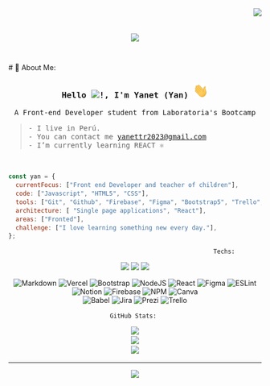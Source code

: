 <img align="right" src="https://visitor-badge.laobi.icu/badge?page_id=Yanettr.Yanettr">

<h1 align="center">
  <a href="https://git.io/typing-svg">
    <img src="https://readme-typing-svg.herokuapp.com/?lines=Hi,+Coders!+👋;This+is+Yanet....;Nice+to+meet+you!&center=true&size=30">
  </a>
</h1>


<br />
# 💫 About Me:

<h3 align="center"><samp> Hello <img src="https://github.com/TheDudeThatCode/TheDudeThatCode/blob/master/Assets/Earth.gif" width="24"/>!, I'm Yanet (Yan) <img src="https://raw.githubusercontent.com/ABSphreak/ABSphreak/master/gifs/Hi.gif" width="30">  </samp></h3>

<p align="center"> <samp> A Front-end Developer student from Laboratoria's Bootcamp </samp></p>

><samp> - I live in Perú.</samp> <br/>
><samp> - You can contact me [yanettr2023@gmail.com](mailto:yanettr2023@gmail.com)</samp><br/>
><samp> - I’m currently learning REACT ⚛️ </samp><br/>


<br />

```javascript
const yan = {
  currentFocus: ["Front end Developer and teacher of children"],
  code: ["Javascript", "HTML5", "CSS"],
  tools: ["Git", "Github", "Firebase", "Figma", "Bootstrap5", "Trello", "Jira"],
  architecture: [ "Single page applications", "React"],
  areas: ["Fronted"],
  challenge: ["I love learning something new every day."],
};

```

```
                                                         Techs:
```

<div align='center'>
<img src="https://cdn.jsdelivr.net/gh/devicons/devicon/icons/css3/css3-plain-wordmark.svg" width='30' />
  <img src="https://cdn.jsdelivr.net/gh/devicons/devicon/icons/html5/html5-plain-wordmark.svg" width='30' />
  <img src="https://cdn.jsdelivr.net/gh/devicons/devicon/icons/javascript/javascript-original.svg" width='30' />
  
  ![Markdown](https://img.shields.io/badge/markdown-%23000000.svg?style=flat-square&logo=markdown&logoColor=white)
  ![Vercel](https://img.shields.io/badge/vercel-%23000000.svg?style=flat-square&logo=vercel&logoColor=white) 
  ![Bootstrap](https://img.shields.io/badge/bootstrap-%23563D7C.svg?style=flat-square&logo=bootstrap&logoColor=white)
  ![NodeJS](https://img.shields.io/badge/node.js-6DA55F?style=flat-square&logo=node.js&logoColor=white) 
  ![React](https://img.shields.io/badge/react-%2320232a.svg?style=flat-square&logo=react&logoColor=%2361DAFB)
  ![Figma](https://img.shields.io/badge/figma-%23F24E1E.svg?style=flat-square&logo=figma&logoColor=white) 
  ![ESLint](https://img.shields.io/badge/ESLint-4B3263?style=flat-square&logo=eslint&logoColor=white) 
  ![Notion](https://img.shields.io/badge/Notion-%23000000.svg?style=flat-square&logo=notion&logoColor=white)
  ![Firebase](https://img.shields.io/badge/firebase-%23039BE5.svg?style=flat-the-badge&logo=firebase)
 ![NPM](https://img.shields.io/badge/NPM-%23000000.svg?style=flat-the-badge&logo=npm&logoColor=white) 
 ![Canva](https://img.shields.io/badge/Canva-%2300C4CC.svg?style=flat-the-badge&logo=Canva&logoColor=white) 	
 ![Babel](https://img.shields.io/badge/Babel-F9DC3e?style=flat-the-badge&logo=babel&logoColor=black) 
 ![Jira](https://img.shields.io/badge/jira-%230A0FFF.svg?style=flat-the-badge&logo=jira&logoColor=white) 
 ![Prezi](https://img.shields.io/badge/Prezi-%23000000.svg?style=flat-the-badge&logo=Prezi&logoColor=white) 
 ![Trello](https://img.shields.io/badge/Trello-%23026AA7.svg?style=flat-the-badge&logo=Trello&logoColor=white)



```
GitHub Stats: 
```
![](https://github-readme-stats.vercel.app/api/top-langs/?username=Yanettr&theme=city_light&hide_border=false&include_all_commits=false&count_private=false&layout=compact)<br />
![](https://github-readme-stats.vercel.app/api?username=Yanettr&theme=city_light&hide_border=false&include_all_commits=false&count_private=false)<br/>
![](https://github-readme-streak-stats.herokuapp.com/?user=Yanettr&theme=city_light&hide_border=false)<br/>


---

[![](https://visitcount.itsvg.in/api?id=Yanettr&icon=6&color=1)](https://visitcount.itsvg.in)


